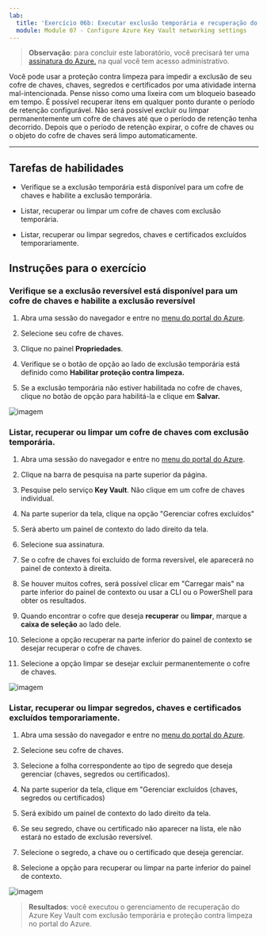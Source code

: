 ```yaml
---
lab:
  title: 'Exercício 06b: Executar exclusão temporária e recuperação do cofre da chave de proteção contra limpeza'
  module: Module 07 - Configure Azure Key Vault networking settings
---
```



>**Observação**: para concluir este laboratório, você precisará ter uma [assinatura do Azure.](https://azure.microsoft.com/en-us/free/?azure-portal=true) na qual você tem acesso administrativo. 


Você pode usar a proteção contra limpeza para impedir a exclusão de seu cofre de chaves, chaves, segredos e certificados por uma atividade interna mal-intencionada. Pense nisso como uma lixeira com um bloqueio baseado em tempo. É possível recuperar itens em qualquer ponto durante o período de retenção configurável. Não será possível excluir ou limpar permanentemente um cofre de chaves até que o período de retenção tenha decorrido. Depois que o período de retenção expirar, o cofre de chaves ou o objeto do cofre de chaves será limpo automaticamente.

---

## Tarefas de habilidades

- Verifique se a exclusão temporária está disponível para um cofre de chaves e habilite a exclusão temporária.

- Listar, recuperar ou limpar um cofre de chaves com exclusão temporária.

- Listar, recuperar ou limpar segredos, chaves e certificados excluídos temporariamente.

## Instruções para o exercício 

### Verifique se a exclusão reversível está disponível para um cofre de chaves e habilite a exclusão reversível

1. Abra uma sessão do navegador e entre no [menu do portal do Azure](https://portal.azure.com/).
   
2. Selecione seu cofre de chaves.

3. Clique no painel **Propriedades**.

4. Verifique se o botão de opção ao lado de exclusão temporária está definido como **Habilitar proteção contra limpeza.**

5. Se a exclusão temporária não estiver habilitada no cofre de chaves, clique no botão de opção para habilitá-la e clique em **Salvar.**

![imagem](https://github.com/MicrosoftLearning/Secure-Azure-services-and-workloads-with-Microsoft-Cloud-Security-Benchmark/assets/91347931/06131a60-7f00-4764-a424-87ea41a78394)


### Listar, recuperar ou limpar um cofre de chaves com exclusão temporária.

1. Abra uma sessão do navegador e entre no [menu do portal do Azure](https://portal.azure.com/).
   
2. Clique na barra de pesquisa na parte superior da página.

3. Pesquise pelo serviço **Key Vault**. Não clique em um cofre de chaves individual.

4. Na parte superior da tela, clique na opção "Gerenciar cofres excluídos"

5. Será aberto um painel de contexto do lado direito da tela.

6. Selecione sua assinatura.

7. Se o cofre de chaves foi excluído de forma reversível, ele aparecerá no painel de contexto à direita.

8. Se houver muitos cofres, será possível clicar em "Carregar mais" na parte inferior do painel de contexto ou usar a CLI ou o PowerShell para obter os resultados.

9. Quando encontrar o cofre que deseja **recuperar** ou **limpar**, marque a **caixa de seleção** ao lado dele.

10. Selecione a opção recuperar na parte inferior do painel de contexto se desejar recuperar o cofre de chaves.

11. Selecione a opção limpar se desejar excluir permanentemente o cofre de chaves.

![imagem](https://github.com/MicrosoftLearning/Secure-Azure-services-and-workloads-with-Microsoft-Cloud-Security-Benchmark/assets/91347931/f41c0673-3832-4d3f-8b05-48e46e6c2282)


### Listar, recuperar ou limpar segredos, chaves e certificados excluídos temporariamente.

1. Abra uma sessão do navegador e entre no [menu do portal do Azure](https://portal.azure.com/).
   
2. Selecione seu cofre de chaves.

3. Selecione a folha correspondente ao tipo de segredo que deseja gerenciar (chaves, segredos ou certificados).

4. Na parte superior da tela, clique em "Gerenciar excluídos (chaves, segredos ou certificados)

5. Será exibido um painel de contexto do lado direito da tela.

6. Se seu segredo, chave ou certificado não aparecer na lista, ele não estará no estado de exclusão reversível.

7. Selecione o segredo, a chave ou o certificado que deseja gerenciar.

8. Selecione a opção para recuperar ou limpar na parte inferior do painel de contexto.

![imagem](https://github.com/MicrosoftLearning/Secure-Azure-services-and-workloads-with-Microsoft-Cloud-Security-Benchmark/assets/91347931/dab95f78-1642-4883-b56f-70e1e5320d45)


  > **Resultados**: você executou o gerenciamento de recuperação do Azure Key Vault com exclusão temporária e proteção contra limpeza no portal do Azure.
